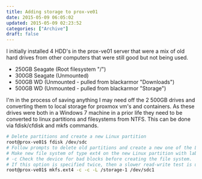 ```yaml
---
title: Adding storage to prox-ve01
date: 2015-05-09 06:05:02
updated: 2015-05-09 02:23:52
categories: ["Archive"]
draft: false
---
```


I initially installed 4 HDD's in the prox-ve01 server that were a mix of old hard drives from other computers that were still good but not being used.

* 250GB Seagate (Root filesystem "/")
* 300GB Seagate (Unmounted)
* 500GB WD (Unmounted - pulled from blackarmor "Downloads")
* 500GB WD (Unmounted - pulled from blackarmor "Storage")

I'm in the process of saving anything I may need off the 2 500GB drives and converting them to local storage for proxmox vm's and containers. As these drives were both in a Windows 7 machine in a prior life they need to be converted to linux partitions and filesystems from NTFS. This can be done via fdisk/cfdisk and mkfs commands.

```bash
# Delete partitions and create a new Linux partition
root@prox-ve01$ fdisk /dev/sdc
# Follow prompts to delete old partitions and create a new one of the Linux type.
# Make new file system of type ext4 on the new Linux partition with label "storage-1"
# -c Check the device for bad blocks before creating the file system.
# If this option is specified twice, then a slower read-write test is used instead of a fast read-only test.
root@prox-ve01$ mkfs.ext4 -c -c -L /storage-1 /dev/sdc1
```